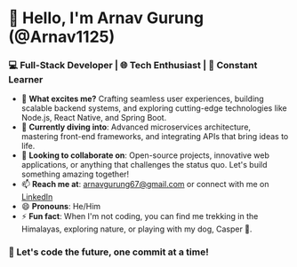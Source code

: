 # 👋 Hello, I'm Arnav Gurung (@Arnav1125)

### 💻 Full-Stack Developer | 🌐 Tech Enthusiast | 🚀 Constant Learner

- 👀 **What excites me?** Crafting seamless user experiences, building scalable backend systems, and exploring cutting-edge technologies like Node.js, React Native, and Spring Boot.
- 🌱 **Currently diving into**: Advanced microservices architecture, mastering front-end frameworks, and integrating APIs that bring ideas to life.
- 💞️ **Looking to collaborate on**: Open-source projects, innovative web applications, or anything that challenges the status quo. Let's build something amazing together!
- 📫 **Reach me at**: [arnavgurung67@gmail.com](mailto:arnavgurung67@gmail.com) or connect with me on [LinkedIn](www.linkedin.com/in/arnavgurung) 
- 😄 **Pronouns**: He/Him
- ⚡ **Fun fact**: When I'm not coding, you can find me trekking in the Himalayas, exploring nature, or playing with my dog, Casper 🐶.

### 🚀 Let's code the future, one commit at a time!



